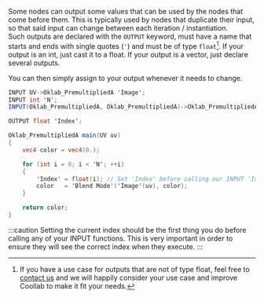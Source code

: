 
Some nodes can output some values that can be used by the nodes that come before them. This is typically used by nodes that duplicate their input, so that said input can change between each iteration / instantiation.<br/>
Such outputs are declared with the `OUTPUT` keyword, must have a name that starts and ends with single quotes (`'`) and must be of type `float`[^1]. If your output is an int, just cast it to a float. If your output is a vector, just declare several outputs.

[^1]: If you have a use case for outputs that are not of type float, feel free to [contact us](https://github.com/Coollab-Art/Coollab/issues/new?assignees=&labels=enhancement%2Ctriage&template=feature-suggestion.yaml&title=%5BFeature%5D+) and we will happily consider your use case and improve Coollab to make it fit your needs.

You can then simply assign to your output whenever it needs to change.

```glsl title="Render N Times.clbnode"
INPUT UV->Oklab_PremultipliedA 'Image';
INPUT int 'N';
INPUT(Oklab_PremultipliedA, Oklab_PremultipliedA)->Oklab_PremultipliedA 'Blend Mode';

OUTPUT float 'Index';

Oklab_PremultipliedA main(UV uv)
{
    vec4 color = vec4(0.);

    for (int i = 0; i < 'N'; ++i)
    {
        'Index' = float(i); // Set 'Index' before calling our INPUT 'Image' function that might depend on that 'Index'.
        color   = 'Blend Mode'('Image'(uv), color);
    }

    return color;
}
```

:::caution
Setting the current index should be the first thing you do before calling any of your INPUT functions. This is very important in order to ensure they will see the correct index when they execute.
:::